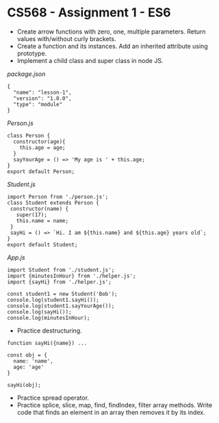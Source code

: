 # CS568 - Assignment 1 - ES6
- Create arrow functions with zero, one, multiple parameters. Return values with/without curly brackets.
- Create a function and its instances. Add an inherited attribute using prototype.
- Implement a child class and super class in node JS.

*package.json*
```
{
  "name": "lesson-1",
  "version": "1.0.0",
  "type": "module"
}
```
*Person.js*
```
class Person {
  constructor(age){
    this.age = age;
  }
  sayYourAge = () => 'My age is ' + this.age;
}
export default Person;
```
*Student.js*
```
import Person from './person.js';
class Student extends Person {
 constructor(name) {
   super(17);
   this.name = name;
 }
 sayHi = () => `Hi. I am ${this.name} and ${this.age} years old`;
}
export default Student;
```

*App.js*
```
import Student from './student.js';
import {minutesInHour} from './helper.js';
import {sayHi} from './helper.js';

const student1 = new Student('Bob');
console.log(student1.sayHi());
console.log(student1.sayYourAge());
console.log(sayHi());
console.log(minutesInHour);
```

- Practice destructuring.
```
function sayHi({name}) ...

const obj = {
  name: 'name',
  age: 'age'
}

sayHi(obj);
```
- Practice spread operator.
- Practice splice, slice, map, find, findIndex, filter array methods. Write code that finds an element in an array then removes it by its index.
